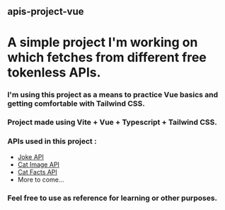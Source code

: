 ## apis-project-vue

# A simple project I'm working on which fetches from different free tokenless APIs.
### I'm using this project as a means to practice Vue basics and getting comfortable with Tailwind CSS.

### Project made using Vite + Vue + Typescript + Tailwind CSS.

### APIs used in this project : 
- [Joke API](https://official-joke-api.appspot.com)
- [Cat Image API](https://api.thecatapi.com)
- [Cat Facts API](https://catfact.ninja/)
- More to come...

### Feel free to use as reference for learning or other purposes.
